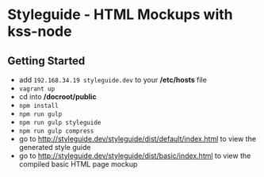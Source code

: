 Styleguide - HTML Mockups with kss-node
==========

## Getting Started
- add `192.168.34.19 styleguide.dev` to your **/etc/hosts** file
- `vagrant up`
- cd into **/docroot/public**
- `npm install`
- `npm run gulp`
- `npm run gulp styleguide`
- `npm run gulp compress`
- go to http://styleguide.dev/styleguide/dist/default/index.html to view the generated style guide
- go to http://styleguide.dev/styleguide/dist/basic/index.html to view the compiled basic HTML page mockup